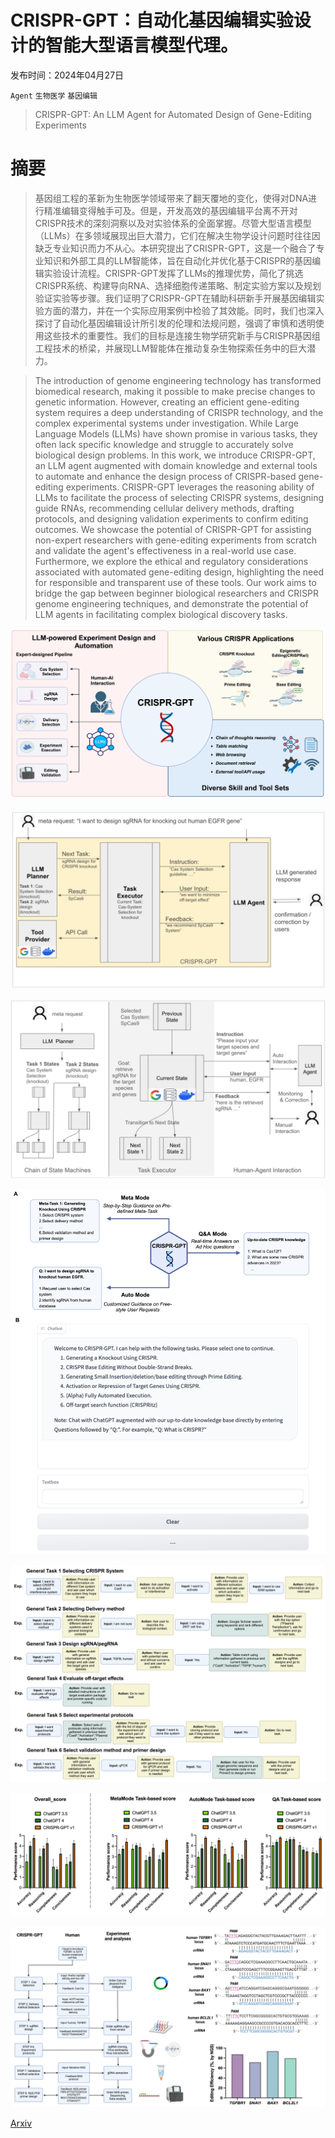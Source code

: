 # CRISPR-GPT：自动化基因编辑实验设计的智能大型语言模型代理。

发布时间：2024年04月27日

`Agent` `生物医学` `基因编辑`

> CRISPR-GPT: An LLM Agent for Automated Design of Gene-Editing Experiments

# 摘要

> 基因组工程的革新为生物医学领域带来了翻天覆地的变化，使得对DNA进行精准编辑变得触手可及。但是，开发高效的基因编辑平台离不开对CRISPR技术的深刻洞察以及对实验体系的全面掌握。尽管大型语言模型（LLMs）在多领域展现出巨大潜力，它们在解决生物学设计问题时往往因缺乏专业知识而力不从心。本研究提出了CRISPR-GPT，这是一个融合了专业知识和外部工具的LLM智能体，旨在自动化并优化基于CRISPR的基因编辑实验设计流程。CRISPR-GPT发挥了LLMs的推理优势，简化了挑选CRISPR系统、构建导向RNA、选择细胞传递策略、制定实验方案以及规划验证实验等步骤。我们证明了CRISPR-GPT在辅助科研新手开展基因编辑实验方面的潜力，并在一个实际应用案例中检验了其效能。同时，我们也深入探讨了自动化基因编辑设计所引发的伦理和法规问题，强调了审慎和透明使用这些技术的重要性。我们的目标是连接生物学研究新手与CRISPR基因组工程技术的桥梁，并展现LLM智能体在推动复杂生物探索任务中的巨大潜力。

> The introduction of genome engineering technology has transformed biomedical research, making it possible to make precise changes to genetic information. However, creating an efficient gene-editing system requires a deep understanding of CRISPR technology, and the complex experimental systems under investigation. While Large Language Models (LLMs) have shown promise in various tasks, they often lack specific knowledge and struggle to accurately solve biological design problems. In this work, we introduce CRISPR-GPT, an LLM agent augmented with domain knowledge and external tools to automate and enhance the design process of CRISPR-based gene-editing experiments. CRISPR-GPT leverages the reasoning ability of LLMs to facilitate the process of selecting CRISPR systems, designing guide RNAs, recommending cellular delivery methods, drafting protocols, and designing validation experiments to confirm editing outcomes. We showcase the potential of CRISPR-GPT for assisting non-expert researchers with gene-editing experiments from scratch and validate the agent's effectiveness in a real-world use case. Furthermore, we explore the ethical and regulatory considerations associated with automated gene-editing design, highlighting the need for responsible and transparent use of these tools. Our work aims to bridge the gap between beginner biological researchers and CRISPR genome engineering techniques, and demonstrate the potential of LLM agents in facilitating complex biological discovery tasks.

![CRISPR-GPT：自动化基因编辑实验设计的智能大型语言模型代理。](../../../paper_images/2404.18021/x1.png)

![CRISPR-GPT：自动化基因编辑实验设计的智能大型语言模型代理。](../../../paper_images/2404.18021/x2.png)

![CRISPR-GPT：自动化基因编辑实验设计的智能大型语言模型代理。](../../../paper_images/2404.18021/x3.png)

![CRISPR-GPT：自动化基因编辑实验设计的智能大型语言模型代理。](../../../paper_images/2404.18021/x4.png)

![CRISPR-GPT：自动化基因编辑实验设计的智能大型语言模型代理。](../../../paper_images/2404.18021/x5.png)

![CRISPR-GPT：自动化基因编辑实验设计的智能大型语言模型代理。](../../../paper_images/2404.18021/x6.png)

![CRISPR-GPT：自动化基因编辑实验设计的智能大型语言模型代理。](../../../paper_images/2404.18021/x7.png)

[Arxiv](https://arxiv.org/abs/2404.18021)